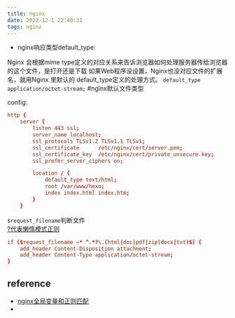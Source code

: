 ```yaml
---
title: nginx  
date: 2022-12-1 22:40:31  
tags: nginx  
---
```

- nginx响应类型default_type:

Nginx 会根据mime type定义的对应关系来告诉浏览器如何处理服务器传给浏览器的这个文件，是打开还是下载
如果Web程序没设置，Nginx也没对应文件的扩展名，就用Nginx 里默认的 default_type定义的处理方式。 
`default_type application/octet-stream;` #nginx默认文件类型

config:

```conf
http {
    server {
		listen 443 ssl;
		server_name localhost;
		ssl_protocols TLSv1.2 TLSv1.1 TLSv1;
		ssl_certificate      /etc/nginx/cert/server.pem;
		ssl_certificate_key  /etc/nginx/cert/private_unsecure.key;
		ssl_prefer_server_ciphers on;

		location / {
			default_type text/html;
			root /var/www/hexo;
			index index.html index.htm;
		}
	}
```

`$request_filename`判断文件  
[?代表懒惰模式正则][lk1]
```conf
if ($request_filename ~* ^.*?\.(html|doc|pdf|zip|docx|txt)$) {
    add_header Content-Disposition attachment;
    add_header Content-Type application/octet-stream;
}
```


## reference
- [nginx全局变量和正则匹配](https://www.cnblogs.com/robinunix/p/12843815.html)
- [lk1]: https://blog.csdn.net/zth1002/article/details/44131165